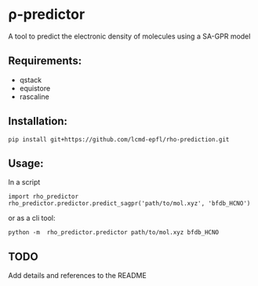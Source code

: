 # ρ-predictor

A tool to predict the electronic density of molecules using a SA-GPR model

## Requirements:

- qstack
- equistore
- rascaline

## Installation:

```
pip install git+https://github.com/lcmd-epfl/rho-prediction.git
```

## Usage:
In a script
```
import rho_predictor
rho_predictor.predictor.predict_sagpr('path/to/mol.xyz', 'bfdb_HCNO')
```
or as a cli tool:
```
python -m  rho_predictor.predictor path/to/mol.xyz bfdb_HCNO
```


## TODO
Add details and references to the README

